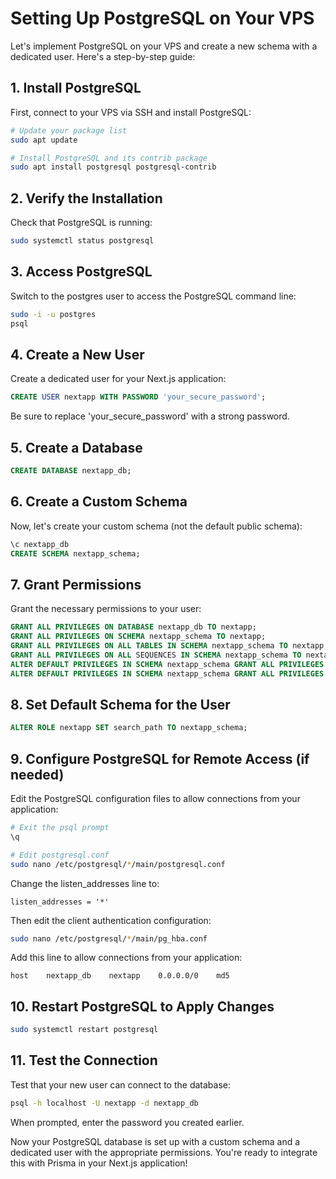 # Setting Up PostgreSQL on Your VPS

Let's implement PostgreSQL on your VPS and create a new schema with a dedicated user. Here's a step-by-step guide:

## 1. Install PostgreSQL

First, connect to your VPS via SSH and install PostgreSQL:

```bash
# Update your package list
sudo apt update

# Install PostgreSQL and its contrib package
sudo apt install postgresql postgresql-contrib
```

## 2. Verify the Installation

Check that PostgreSQL is running:

```bash
sudo systemctl status postgresql
```

## 3. Access PostgreSQL

Switch to the postgres user to access the PostgreSQL command line:

```bash
sudo -i -u postgres
psql
```

## 4. Create a New User

Create a dedicated user for your Next.js application:

```sql
CREATE USER nextapp WITH PASSWORD 'your_secure_password';
```

Be sure to replace 'your_secure_password' with a strong password.

## 5. Create a Database

```sql
CREATE DATABASE nextapp_db;
```

## 6. Create a Custom Schema

Now, let's create your custom schema (not the default public schema):

```sql
\c nextapp_db
CREATE SCHEMA nextapp_schema;
```

## 7. Grant Permissions

Grant the necessary permissions to your user:

```sql
GRANT ALL PRIVILEGES ON DATABASE nextapp_db TO nextapp;
GRANT ALL PRIVILEGES ON SCHEMA nextapp_schema TO nextapp;
GRANT ALL PRIVILEGES ON ALL TABLES IN SCHEMA nextapp_schema TO nextapp;
GRANT ALL PRIVILEGES ON ALL SEQUENCES IN SCHEMA nextapp_schema TO nextapp;
ALTER DEFAULT PRIVILEGES IN SCHEMA nextapp_schema GRANT ALL PRIVILEGES ON TABLES TO nextapp;
ALTER DEFAULT PRIVILEGES IN SCHEMA nextapp_schema GRANT ALL PRIVILEGES ON SEQUENCES TO nextapp;
```

## 8. Set Default Schema for the User

```sql
ALTER ROLE nextapp SET search_path TO nextapp_schema;
```

## 9. Configure PostgreSQL for Remote Access (if needed)

Edit the PostgreSQL configuration files to allow connections from your application:

```bash
# Exit the psql prompt
\q

# Edit postgresql.conf
sudo nano /etc/postgresql/*/main/postgresql.conf
```

Change the listen_addresses line to:

```
listen_addresses = '*'
```

Then edit the client authentication configuration:

```bash
sudo nano /etc/postgresql/*/main/pg_hba.conf
```

Add this line to allow connections from your application:

```
host    nextapp_db    nextapp    0.0.0.0/0    md5
```

## 10. Restart PostgreSQL to Apply Changes

```bash
sudo systemctl restart postgresql
```

## 11. Test the Connection

Test that your new user can connect to the database:

```bash
psql -h localhost -U nextapp -d nextapp_db
```

When prompted, enter the password you created earlier.

Now your PostgreSQL database is set up with a custom schema and a dedicated user with the appropriate permissions. You're ready to integrate this with Prisma in your Next.js application!
